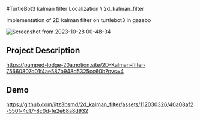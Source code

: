 #TurtleBot3 kalman filter Localization \ 2d_kalman_filter

Implementation of 2D kalman filter on turtlebot3 in gazebo

![Screenshot from 2023-10-28 00-48-34](https://github.com/iitz3bsmd/2d_kalman_filter/assets/112030326/2eaa137c-d579-4217-807d-c4964aa1b00c)


## Project Description
https://pumped-lodge-20a.notion.site/2D-Kalman-filter-75660807d01f4ae587b948d5325cc60b?pvs=4

## Demo
https://github.com/iitz3bsmd/2d_kalman_filter/assets/112030326/40a08af2-550f-4c17-8c0d-fe2e68a8d932





